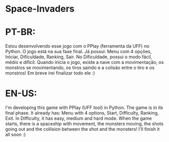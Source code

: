 # Space-Invaders
# PT-BR:
  Estou desenvolvendo esse jogo com o PPlay (ferramenta da UFF) no Python.
  O jogo está na sua fase final. Já possui: Menu com 4 opções, Iniciar, Dificuldade, Ranking, Sair. No Dificuldade, possui o modo fácil, médio e difícil.
  Quando inicia o jogo, existe a nave com a movimentação, os monstros se movimentando, os tiros saindo e a colisão entre o tiro e os monstros!
  Em breve irei finalizar todo ele :)
 
# EN-US:
  I'm developing this game with PPlay (UFF tool) in Python.
  The game is in its final phase. It already has: Menu with 4 options, Start, Difficulty, Ranking, Exit. In Difficulty, it has easy, medium and hard mode.
  When the game starts, there is a spaceship with movement, the monsters moving, the shots going out and the collision between the shot and the monsters!
  I'll finish it all soon :)
